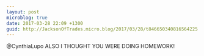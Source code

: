 ```yaml
---
layout: post
microblog: true
date: 2017-03-28 22:09 +1300
guid: http://JacksonOfTrades.micro.blog/2017/03/28/t846650340816564225.html
---
```

@CynthiaLupo ALSO I THOUGHT YOU WERE DOING HOMEWORK!
